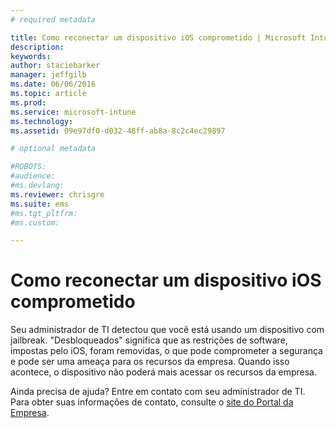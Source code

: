 ```yaml
---
# required metadata

title: Como reconectar um dispositivo iOS comprometido | Microsoft Intune
description:
keywords:
author: staciebarker
manager: jeffgilb
ms.date: 06/06/2016
ms.topic: article
ms.prod:
ms.service: microsoft-intune
ms.technology:
ms.assetid: 09e97df0-d032-48ff-ab8a-8c2c4ec29897

# optional metadata

#ROBOTS:
#audience:
#ms.devlang:
ms.reviewer: chrisgre
ms.suite: ems
#ms.tgt_pltfrm:
#ms.custom:

---
```


# Como reconectar um dispositivo iOS comprometido
Seu administrador de TI detectou que você está usando um dispositivo com jailbreak. "Desbloqueados" significa que as restrições de software, impostas pelo iOS, foram removidas, o que pode comprometer a segurança e pode ser uma ameaça para os recursos da empresa. Quando isso acontece, o dispositivo não poderá mais acessar os recursos da empresa.

Ainda precisa de ajuda? Entre em contato com seu administrador de TI. Para obter suas informações de contato, consulte o [site do Portal da Empresa](http://portal.manage.microsoft.com).



<!--HONumber=Jun16_HO2-->


